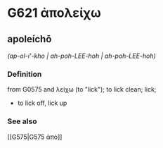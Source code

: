 # G621 ἀπολείχω

## apoleíchō

_(ap-ol-i'-kho | ah-poh-LEE-hoh | ah-poh-LEE-hoh)_

### Definition

from G0575 and λείχω (to "lick"); to lick clean; lick; 

- to lick off, lick up

### See also

[[G575|G575 ἀπό]]

